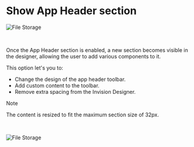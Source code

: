 
# Show App Header section

![File Storage](https://profitbasedocs.blob.core.windows.net/images/app-header1.png)

<br/>

Once the App Header section is enabled, a new section becomes visible in the designer, allowing the user to add various components to it.

This option let's you to:

- Change the design of the app header toolbar.
- Add custom content to the toolbar.
- Remove extra spacing from the Invision Designer.


> [!NOTE]
> The content is resized to fit the maximum section size of 32px. 


<br/>

![File Storage](https://profitbasedocs.blob.core.windows.net/images/app-header2.png)

